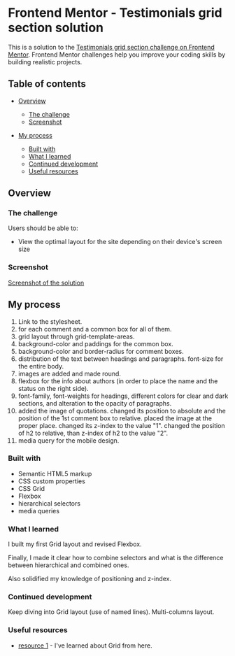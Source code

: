 # Frontend Mentor - Testimonials grid section solution

This is a solution to the [Testimonials grid section challenge on Frontend Mentor](https://www.frontendmentor.io/challenges/testimonials-grid-section-Nnw6J7Un7). Frontend Mentor challenges help you improve your coding skills by building realistic projects.

## Table of contents

- [Overview](#overview)
  - [The challenge](#the-challenge)
  - [Screenshot](#screenshot)

- [My process](#my-process)
  - [Built with](#built-with)
  - [What I learned](#what-i-learned)
  - [Continued development](#continued-development)
  - [Useful resources](#useful-resources)


## Overview

### The challenge

Users should be able to:

- View the optimal layout for the site depending on their device's screen size

### Screenshot

[Screenshot of the solution](screenshot.jpg)


## My process

1) Link to the stylesheet.
2) <div> for each comment and a common box for all of them.
3) grid layout through grid-template-areas.
4) background-color and paddings for the common box.
5) background-color and border-radius for comment boxes.
6) distribution of the text between headings and paragraphs. font-size for the entire body.
7) images are added and made round.
8) flexbox for the info about authors (in order to place the name and the status on the right side).
9) font-family, font-weights for headings, different colors for clear and dark sections, and alteration to the opacity of paragraphs.
10) added the image of quotations.
    changed its position to absolute and the position of the 1st comment box to relative.
    placed the image at the proper place.
    changed its z-index to the value "1".
    changed the position of h2 to relative, than z-index of h2 to the value "2".
11) media query for the mobile design.



### Built with

- Semantic HTML5 markup
- CSS custom properties
- CSS Grid
- Flexbox
- hierarchical selectors
- media queries


### What I learned

I built my first Grid layout and revised Flexbox.

Finally, I made it clear how to combine selectors and what is the difference between hierarchical and combined ones.

Also solidified my knowledge of positioning and z-index.


### Continued development

Keep diving into Grid layout (use of named lines).
Multi-columns layout.



### Useful resources

- [resource 1](https://developer.mozilla.org/en-US/docs/Web/CSS/CSS_Grid_Layout/Basic_Concepts_of_Grid_Layout) - I've learned about Grid from here.
